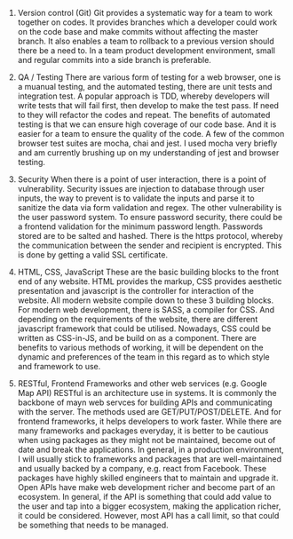 1. Version control (Git)
Git provides a systematic way for a team to work together on codes. It provides branches which a developer could work on the code base and make commits without affecting the master branch. It also enables a team to rollback to a previous version should there be a need to. In a team product development environment, small and regular commits into a side branch is preferable.

2. QA / Testing
There are various form of testing for a web browser, one is a muanual testing, and the automated testing, there are unit tests and integration test. A popular approach is TDD, whereby developers will write tests that will fail first, then develop to make the test pass. If need to they will refactor the codes and repeat. The benefits of automated testing is that we can ensure high coverage of our code base. And it is easier for a team to ensure the quality of the code. A few of the common browser test suites are mocha, chai and jest. I used mocha very briefly and am currently brushing up on my understanding of jest and browser testing.

3. Security
When there is a point of user interaction, there is a point of vulnerability. Security issues are injection to database through user inputs, the way to prevent is to validate the inputs and parse it to sanitize the data via form validation and regex. The other vulnerability is the user password system. To ensure password security, there could be a frontend validation for the minimum password length. Passwords stored are to be salted and hashed. There is the https protocol, whereby the communication between the sender and recipient is encrypted. This is done by getting a valid SSL certificate.

4. HTML, CSS, JavaScript
These are the basic building blocks to the front end of any website. HTML provides the markup, CSS provides aesthetic presentation and javascript is the controller for interaction of the website. All modern website compile down to these 3 building blocks. For modern web development, there is SASS, a compiler for CSS. And depending on the requirements of the website, there are different javascript framework that could be utilised. Nowadays, CSS could be written as CSS-in-JS, and be build on as a component. There are benefits to various methods of working, it will be dependent on the dynamic and preferences of the team in this regard as to which style and framework to use.  

5. RESTful, Frontend Frameworks and other web services (e.g. Google Map API)
RESTful is an architecture use in systems. It is commonly the backbone of mayn web servces for building APIs and communicating with the server. The methods used are GET/PUT/POST/DELETE. And for frontend frameworks, it helps developers to work faster. While there are many frameworks and packages everyday, it is better to be cautious when using packages as they might not be maintained, become out of date and break the applications. In general, in a production environment, I will usually stick to frameworks and packages that are well-maintained and usually backed by a company, e.g. react from Facebook. These packages have highly skilled engineers that to maintain and upgrade it. Open APIs have make web development richer and become part of an ecosystem. In general, if the API is something that could add value to the user and tap into a bigger ecosystem, making the application richer, it could be considered. However, most API has a call limit, so that could be something that needs to be managed.
